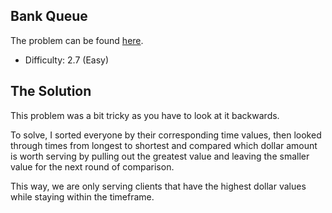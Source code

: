 ## Bank Queue
The problem can be found [here](https://open.kattis.com/problems/bank).

- Difficulty: 2.7 (Easy)

## The Solution

This problem was a bit tricky as you have to look at it backwards. 

To solve, I sorted everyone by their corresponding time values, then looked through times from longest to shortest and compared which dollar amount is worth serving by pulling out the greatest value and leaving the smaller value for the next round of comparison.

This way, we are only serving clients that have the highest dollar values while staying within the timeframe. 